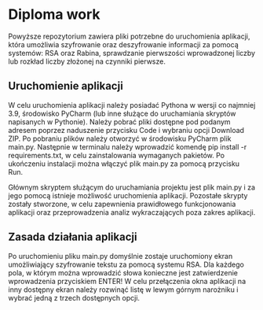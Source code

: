 # Diploma work
Powyższe repozytorium zawiera pliki potrzebne do uruchomienia aplikacji, która umożliwia szyfrowanie oraz deszyfrowanie informacji za pomocą systemów: RSA oraz Rabina,
sprawdzanie pierwszości wprowadzonej liczby lub rozkład liczby złożonej na czynniki pierwsze.

## Uruchomienie aplikacji
W celu uruchomienia aplikacji należy posiadać Pythona w wersji co najmniej 3.9, środowisko PyCharm (lub inne służące do uruchamiania skryptów napisanych w Pythonie). Należy pobrać pliki dostępne pod podanym adresem poprzez naduszenie przycisku Code i wybraniu opcji Download ZIP. 
Po pobraniu plików należy otworzyć w środowisku PyCharm plik main.py. 
Następnie w terminalu należy wprowadzić komendę pip install -r requirements.txt, w celu zainstalowania wymaganych pakietów. Po ukończeniu instalacji 
można włączyć plik main.py za pomocą przycisku Run.


Głównym skryptem służącym do uruchamiania projektu jest plik 
main.py i za jego pomocą istnieje możliwość uruchomienia aplikacji. Pozostałe skrypty zostały stworzone, w celu zapewnienia prawidłowego funkcjonowania aplikacji oraz
przeprowadzenia analiz wykraczających poza zakres aplikacji.

## Zasada działania aplikacji
Po uruchomieniu pliku main.py domyślnie zostaje uruchomiony ekran umożliwiający szyfrowanie tekstu za pomocą
systemu RSA. Dla każdego pola, w którym można wprowadzić słowa
konieczne jest zatwierdzenie wprowadzenia przyciskiem ENTER! W celu przełączenia okna aplikacji na inny dostępny ekran
należy rozwinąć listę w lewym górnym narożniku i wybrać jedną z trzech dostępnych opcji.
